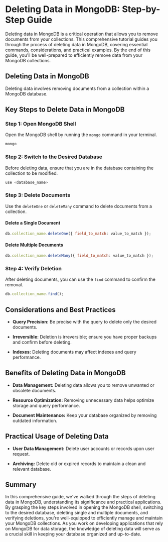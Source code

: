 # Deleting Data in MongoDB: Step-by-Step Guide

Deleting data in MongoDB is a critical operation that allows you to remove documents from your collections. This comprehensive tutorial guides you through the process of deleting data in MongoDB, covering essential commands, considerations, and practical examples. By the end of this guide, you'll be well-prepared to efficiently remove data from your MongoDB collections.

## Deleting Data in MongoDB

Deleting data involves removing documents from a collection within a MongoDB database.

## Key Steps to Delete Data in MongoDB

### Step 1: Open MongoDB Shell

Open the MongoDB shell by running the `mongo` command in your terminal.

```bash
mongo
```

### Step 2: Switch to the Desired Database

Before deleting data, ensure that you are in the database containing the collection to be modified.

```javascript
use <database_name>
```

### Step 3: Delete Documents

Use the `deleteOne` or `deleteMany` command to delete documents from a collection.

#### Delete a Single Document

```javascript
db.collection_name.deleteOne({ field_to_match: value_to_match });
```

#### Delete Multiple Documents

```javascript
db.collection_name.deleteMany({ field_to_match: value_to_match });
```

### Step 4: Verify Deletion

After deleting documents, you can use the `find` command to confirm the removal.

```javascript
db.collection_name.find();
```

## Considerations and Best Practices

- **Query Precision:** Be precise with the query to delete only the desired documents.

- **Irreversible:** Deletion is irreversible; ensure you have proper backups and confirm before deleting.

- **Indexes:** Deleting documents may affect indexes and query performance.

## Benefits of Deleting Data in MongoDB

- **Data Management:** Deleting data allows you to remove unwanted or obsolete documents.

- **Resource Optimization:** Removing unnecessary data helps optimize storage and query performance.

- **Document Maintenance:** Keep your database organized by removing outdated information.

## Practical Usage of Deleting Data

- **User Data Management:** Delete user accounts or records upon user request.

- **Archiving:** Delete old or expired records to maintain a clean and relevant database.

## Summary

In this comprehensive guide, we've walked through the steps of deleting data in MongoDB, understanding its significance and practical applications. By grasping the key steps involved in opening the MongoDB shell, switching to the desired database, deleting single and multiple documents, and verifying deletions, you're well-equipped to efficiently manage and maintain your MongoDB collections. As you work on developing applications that rely on MongoDB for data storage, the knowledge of deleting data will serve as a crucial skill in keeping your database organized and up-to-date.